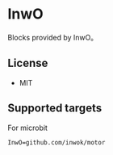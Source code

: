 # InwO


Blocks provided by InwO。

## License

* MIT

## Supported targets
For microbit

```package
InwO=github.com/inwok/motor
```